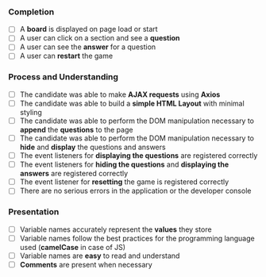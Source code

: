 ### Completion

- [ ] A **board** is displayed on page load or start 
- [ ] A user can click on a section and see a **question** 
- [ ] A user can see the **answer** for a question 
- [ ] A user can **restart** the game 

### Process and Understanding  

- [ ] The candidate was able to make **AJAX requests** using **Axios**
- [ ] The candidate was able to build a **simple HTML Layout** with minimal styling
- [ ] The candidate was able to perform the DOM manipulation necessary to **append** the **questions** to the page
- [ ] The candidate was able to perform the DOM manipulation necessary to **hide** and **display** the questions and answers
- [ ] The event listeners for **displaying the questions** are registered correctly
- [ ] The event listeners for **hiding the questions** and **displaying the answers** are registered correctly
- [ ] The event listener for **resetting** the game is registered correctly
- [ ] There are no serious errors in the application or the developer console 

### Presentation

- [ ] Variable names accurately represent the **values** they store
- [ ] Variable names follow the best practices for the programming language used (**camelCase** in case of JS)
- [ ] Variable names are **easy** to read and understand
- [ ] **Comments** are present when necessary 